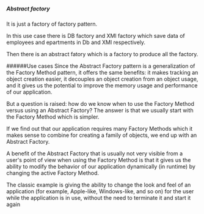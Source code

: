 ##### Abstract factory
It is just a factory of factory pattern.

In this use case there is DB factory and XMl factory which save data of employees and epartments in Db
and XMl respectively.

Then there is an abstract fatory which is a factory to produce all the factory.
 

######Use cases
Since the Abstract Factory pattern is a generalization of the Factory Method pattern,
it offers the same benefits: it makes tracking an object creation easier, it decouples
an object creation from an object usage, and it gives us the potential to improve the
memory usage and performance of our application.

But a question is raised: how do we know when to use the Factory Method versus
using an Abstract Factory? The answer is that we usually start with the Factory
Method which is simpler. 

If we find out that our application requires many Factory
Methods which it makes sense to combine for creating a family of objects, we end up
with an Abstract Factory.

A benefit of the Abstract Factory that is usually not very visible from a user's
point of view when using the Factory Method is that it gives us the ability to modify
the behavior of our application dynamically (in runtime) by changing the active
Factory Method. 

The classic example is giving the ability to change the look and feel
of an application (for example, Apple-like, Windows-like, and so on) for the user
while the application is in use, without the need to terminate it and start it again